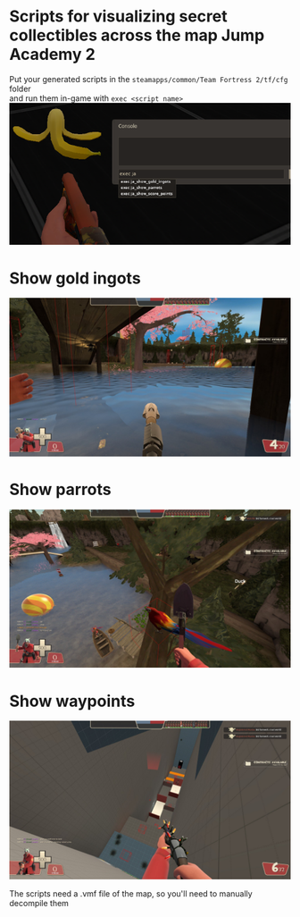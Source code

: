 # Scripts for visualizing secret collectibles across the map Jump Academy 2
Put your generated scripts in the `steamapps/common/Team Fortress 2/tf/cfg` folder \
and run them in-game with `exec <script name>`
![How to run the script in-game](how_to_run_ingame.png)

# Show gold ingots
![Gold ingots example](gold_ingots_example.png)
# Show parrots
![Parrots example](parrots_example.png)
# Show waypoints
![Waypoints example](waypoints_example.png)

The scripts need a .vmf file of the map, so you'll need to manually decompile them
